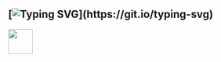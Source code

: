 ## [![Typing SVG](https://readme-typing-svg.herokuapp.com?font=Fira+Code&pause=100&color=F682F7&width=435&lines=Hello%2C+I'm+Alina;Nice+to+meet+you!)](https://git.io/typing-svg)
<img src="https://raw.githubusercontent.com/Tarikul-Islam-Anik/Animated-Fluent-Emojis/master/Emojis/Travel%20and%20places/Rocket.png" width="50" height="50">
